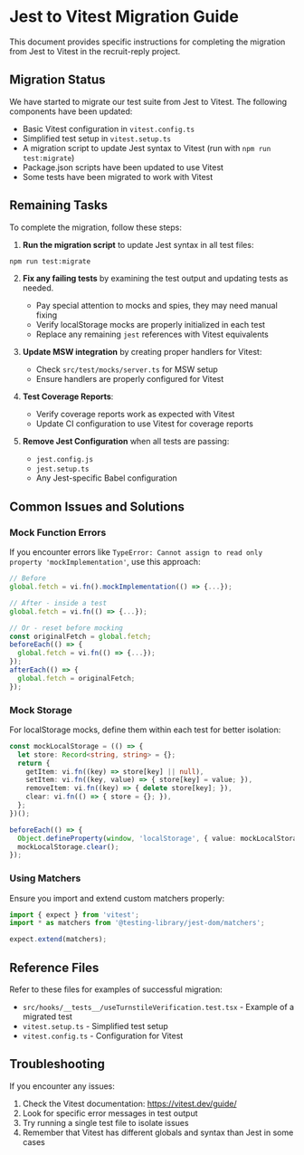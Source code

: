 # Jest to Vitest Migration Guide

This document provides specific instructions for completing the migration from Jest to Vitest in the recruit-reply project.

## Migration Status

We have started to migrate our test suite from Jest to Vitest. The following components have been updated:

- Basic Vitest configuration in `vitest.config.ts`
- Simplified test setup in `vitest.setup.ts`
- A migration script to update Jest syntax to Vitest (run with `npm run test:migrate`)
- Package.json scripts have been updated to use Vitest
- Some tests have been migrated to work with Vitest

## Remaining Tasks

To complete the migration, follow these steps:

1. **Run the migration script** to update Jest syntax in all test files:

```bash
npm run test:migrate
```

2. **Fix any failing tests** by examining the test output and updating tests as needed.
   - Pay special attention to mocks and spies, they may need manual fixing
   - Verify localStorage mocks are properly initialized in each test
   - Replace any remaining `jest` references with Vitest equivalents

3. **Update MSW integration** by creating proper handlers for Vitest:
   - Check `src/test/mocks/server.ts` for MSW setup
   - Ensure handlers are properly configured for Vitest

4. **Test Coverage Reports**:
   - Verify coverage reports work as expected with Vitest
   - Update CI configuration to use Vitest for coverage reports

5. **Remove Jest Configuration** when all tests are passing:
   - `jest.config.js`
   - `jest.setup.ts`
   - Any Jest-specific Babel configuration

## Common Issues and Solutions

### Mock Function Errors

If you encounter errors like `TypeError: Cannot assign to read only property 'mockImplementation'`, use this approach:

```typescript
// Before
global.fetch = vi.fn().mockImplementation(() => {...});

// After - inside a test
global.fetch = vi.fn(() => {...});

// Or - reset before mocking
const originalFetch = global.fetch;
beforeEach(() => {
  global.fetch = vi.fn(() => {...});
});
afterEach(() => {
  global.fetch = originalFetch;
});
```

### Mock Storage

For localStorage mocks, define them within each test for better isolation:

```typescript
const mockLocalStorage = (() => {
  let store: Record<string, string> = {};
  return {
    getItem: vi.fn((key) => store[key] || null),
    setItem: vi.fn((key, value) => { store[key] = value; }),
    removeItem: vi.fn((key) => { delete store[key]; }),
    clear: vi.fn(() => { store = {}; }),
  };
})();

beforeEach(() => {
  Object.defineProperty(window, 'localStorage', { value: mockLocalStorage });
  mockLocalStorage.clear();
});
```

### Using Matchers

Ensure you import and extend custom matchers properly:

```typescript
import { expect } from 'vitest';
import * as matchers from '@testing-library/jest-dom/matchers';

expect.extend(matchers);
```

## Reference Files

Refer to these files for examples of successful migration:

- `src/hooks/__tests__/useTurnstileVerification.test.tsx` - Example of a migrated test
- `vitest.setup.ts` - Simplified test setup
- `vitest.config.ts` - Configuration for Vitest

## Troubleshooting

If you encounter any issues:

1. Check the Vitest documentation: https://vitest.dev/guide/
2. Look for specific error messages in test output
3. Try running a single test file to isolate issues
4. Remember that Vitest has different globals and syntax than Jest in some cases 